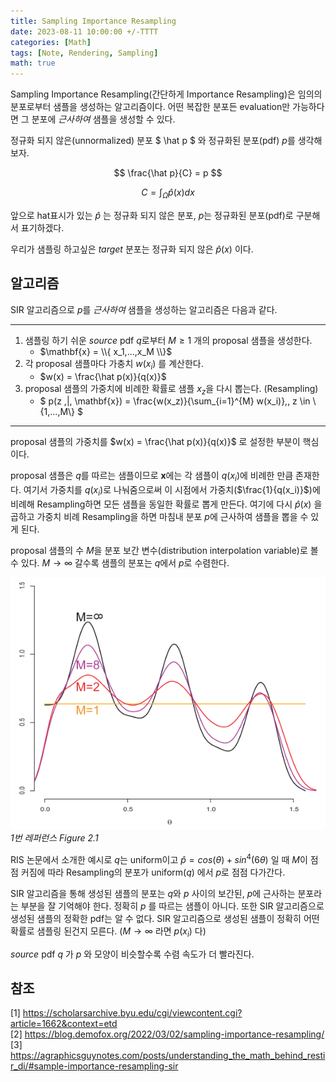 ```yaml
---
title: Sampling Importance Resampling
date: 2023-08-11 10:00:00 +/-TTTT
categories: [Math]
tags: [Note, Rendering, Sampling]  
math: true
---
```


Sampling Importance Resampling(간단하게 Importance Resampling)은 임의의 분포로부터 샘플을 생성하는 알고리즘이다. 어떤 복잡한 분포든 evaluation만 가능하다면 그 분포에 _근사하여_ 샘플을 생성할 수 있다.

정규화 되지 않은(unnormalized) 분포 $ \hat p $ 와 정규화된 분포(pdf) $p$를 생각해 보자.

$$ \frac{\hat p}{C} = p $$

$$ C = \int_{\Omega} \hat p(x) dx $$

앞으로 hat표시가 있는 $\hat p$ 는 정규화 되지 않은 분포, $p$는 정규화된 분포(pdf)로 구분해서 표기하겠다.

우리가 샘플링 하고싶은 _target_ 분포는 정규화 되지 않은 $\hat p(x)$ 이다.

## 알고리즘

SIR 알고리즘으로 $p$를 _근사하여_ 샘플을 생성하는 알고리즘은 다음과 같다.

---

1. 샘플링 하기 쉬운 _source_ pdf $q$로부터 $M \ge 1$ 개의 proposal 샘플을 생성한다.
    - $\mathbf{x} = \\{ x_1,...,x_M \\}$
2. 각 proposal 샘플마다 가충치 $w(x_i)$ 를 계산한다.
    - $w(x) = \frac{\hat p(x)}{q(x)}$
3. proposal 샘플의 가중치에 비례한 확률로 샘플 $x_z$을 다시 뽑는다. (Resampling)
    - $ p(z \,\|\, \mathbf{x}) = \frac{w(x_z)}{\sum_{i=1}^{M} w(x_i)},\, z \in \\{1,...,M\\} $

---

proposal 샘플의 가중치를 $w(x) = \frac{\hat p(x)}{q(x)}$ 로 설정한 부분이 핵심이다.

proposal 샘플은 $q$를 따르는 샘플이므로 $\mathbf{x}$에는 각 샘플이 $q(x_i)$에 비례한 만큼 존재한다. 여기서 가중치를 $q(x_i)$로 나눠줌으로써 이 시점에서 가중치($\frac{1}{q(x_i)}$)에 비례해 Resampling하면 모든 샘플을 동일한 확률로 뽑게 만든다. 여기에 다시 $\hat p(x)$ 을 곱하고 가중치 비례 Resampling을 하면 마침내 분포 $p$에 근사하여 샘플을 뽑을 수 있게 된다.

proposal 샘플의 수 $M$을 분포 보간 변수(distribution interpolation variable)로 볼 수 있다. $M \rightarrow \infty$ 갈수록 샘플의 분포는 $q$에서 $p$로 수렴한다.

![sir](/assets/img/sir/sir.png) _1번 레퍼런스 Figure 2.1_

RIS 논문에서 소개한 예시로 $q$는 uniform이고 $\hat p = cos(\theta) + sin^4(6\theta)$ 일 때 $M$이 점점 커짐에 따라 Resampling의 분포가 uniform($q$) 에서 $p$로 점점 다가간다.

SIR 알고리즘을 통해 생성된 샘플의 분포는 $q$와 $p$ 사이의 보간된, $p$에 근사하는 분포라는 부분을 잘 기억해야 한다. 정확히 $p$ 를 따르는 샘플이 아니다. 또한 SIR 알고리즘으로 생성된 샘플의 정확한 pdf는 알 수 없다. SIR 알고리즘으로 생성된 샘플이 정확히 어떤 확률로 샘플링 된건지 모른다. ($M \rightarrow \infty$ 라면 $p(x_i)$ 다)

_source_ pdf $q$ 가 $p$ 와 모양이 비슷할수록 수렴 속도가 더 빨라진다.

## 참조

[1] <https://scholarsarchive.byu.edu/cgi/viewcontent.cgi?article=1662&context=etd>  
[2] <https://blog.demofox.org/2022/03/02/sampling-importance-resampling/>  
[3] <https://agraphicsguynotes.com/posts/understanding_the_math_behind_restir_di/#sample-importance-resampling-sir>
